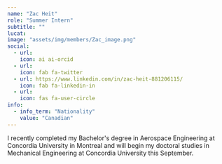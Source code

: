 ```yaml
---
name: "Zac Heit"
role: "Summer Intern"
subtitle: ""
lucat: 
image: "assets/img/members/Zac_image.png"
social:
  - url: 
    icon: ai ai-orcid
  - url: 
    icon: fab fa-twitter
  - url: https://www.linkedin.com/in/zac-heit-881206115/
    icon: fab fa-linkedin-in
  - url: 
    icon: fas fa-user-circle
info:
  - info_term: "Nationality"
    value: "Canadian"
---
```

I recently completed my Bachelor's degree in Aerospace Engineering at Concordia University in Montreal and will begin my doctoral studies in Mechanical Engineering at Concordia University this September.
